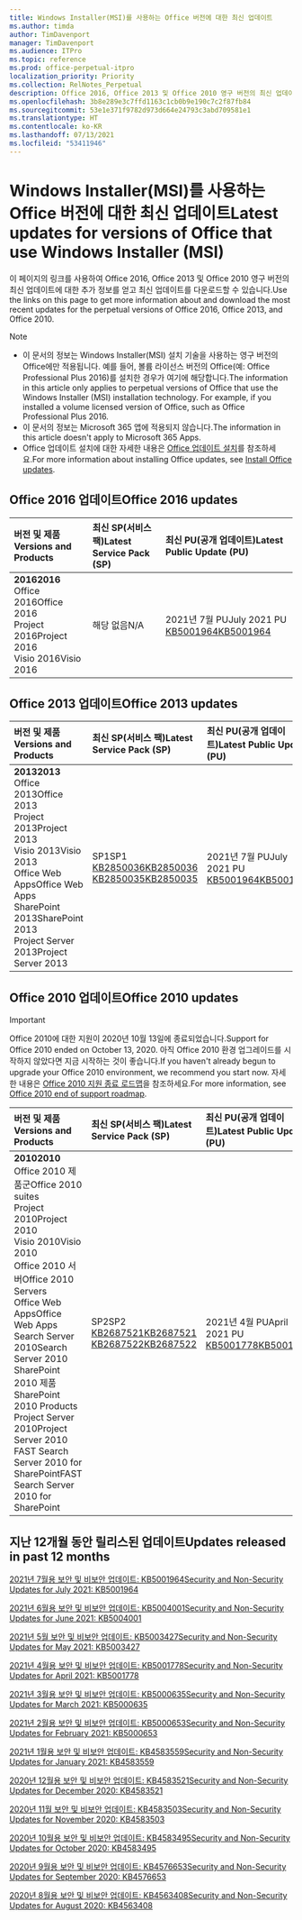 ```yaml
---
title: Windows Installer(MSI)를 사용하는 Office 버전에 대한 최신 업데이트
ms.author: timda
author: TimDavenport
manager: TimDavenport
ms.audience: ITPro
ms.topic: reference
ms.prod: office-perpetual-itpro
localization_priority: Priority
ms.collection: RelNotes_Perpetual
description: Office 2016, Office 2013 및 Office 2010 영구 버전의 최신 업데이트 정보에 대한 링크를 IT 전문가에게 제공합니다.
ms.openlocfilehash: 3b8e289e3c7ffd1163c1cb0b9e190c7c2f87fb84
ms.sourcegitcommit: 53e1e371f9782d973d664e24793c3abd709581e1
ms.translationtype: HT
ms.contentlocale: ko-KR
ms.lasthandoff: 07/13/2021
ms.locfileid: "53411946"
---
```

# <a name="latest-updates-for-versions-of-office-that-use-windows-installer-msi"></a><span data-ttu-id="27c6f-103">Windows Installer(MSI)를 사용하는 Office 버전에 대한 최신 업데이트</span><span class="sxs-lookup"><span data-stu-id="27c6f-103">Latest updates for versions of Office that use Windows Installer (MSI)</span></span>

<span data-ttu-id="27c6f-104">이 페이지의 링크를 사용하여 Office 2016, Office 2013 및 Office 2010 영구 버전의 최신 업데이트에 대한 추가 정보를 얻고 최신 업데이트를 다운로드할 수 있습니다.</span><span class="sxs-lookup"><span data-stu-id="27c6f-104">Use the links on this page to get more information about and download the most recent updates for the perpetual versions of Office 2016, Office 2013, and Office 2010.</span></span>
  
 
> [!NOTE]
> - <span data-ttu-id="27c6f-p101">이 문서의 정보는 Windows Installer(MSI) 설치 기술을 사용하는 영구 버전의 Office에만 적용됩니다. 예를 들어, 볼륨 라이선스 버전의 Office(예: Office Professional Plus 2016)를 설치한 경우가 여기에 해당합니다.</span><span class="sxs-lookup"><span data-stu-id="27c6f-p101">The information in this article only applies to perpetual versions of Office that use the Windows Installer (MSI) installation technology. For example, if you installed a volume licensed version of Office, such as Office Professional Plus 2016.</span></span>
> - <span data-ttu-id="27c6f-107">이 문서의 정보는 Microsoft 365 앱에 적용되지 않습니다.</span><span class="sxs-lookup"><span data-stu-id="27c6f-107">The information in this article doesn't apply to Microsoft 365 Apps.</span></span>
> - <span data-ttu-id="27c6f-108">Office 업데이트 설치에 대한 자세한 내용은 [Office 업데이트 설치](https://support.office.com/article/2ab296f3-7f03-43a2-8e50-46de917611c5)를 참조하세요.</span><span class="sxs-lookup"><span data-stu-id="27c6f-108">For more information about installing Office updates, see [Install Office updates](https://support.office.com/article/2ab296f3-7f03-43a2-8e50-46de917611c5).</span></span> 


## <a name="office-2016-updates"></a><span data-ttu-id="27c6f-109">Office 2016 업데이트</span><span class="sxs-lookup"><span data-stu-id="27c6f-109">Office 2016 updates</span></span>

|<span data-ttu-id="27c6f-110">**버전 및 제품**</span><span class="sxs-lookup"><span data-stu-id="27c6f-110">**Versions and Products**</span></span>|<span data-ttu-id="27c6f-111">**최신 SP(서비스 팩)**</span><span class="sxs-lookup"><span data-stu-id="27c6f-111">**Latest Service Pack (SP)**</span></span>|<span data-ttu-id="27c6f-112">**최신 PU(공개 업데이트)**</span><span class="sxs-lookup"><span data-stu-id="27c6f-112">**Latest Public Update (PU)**</span></span>|
|:-----|:-----|:-----|
|<span data-ttu-id="27c6f-113">**2016**</span><span class="sxs-lookup"><span data-stu-id="27c6f-113">**2016**</span></span> <br/> <span data-ttu-id="27c6f-114">Office 2016</span><span class="sxs-lookup"><span data-stu-id="27c6f-114">Office 2016</span></span>  <br/> <span data-ttu-id="27c6f-115">Project 2016</span><span class="sxs-lookup"><span data-stu-id="27c6f-115">Project 2016</span></span>  <br/> <span data-ttu-id="27c6f-116">Visio 2016</span><span class="sxs-lookup"><span data-stu-id="27c6f-116">Visio 2016</span></span>  <br/> |<span data-ttu-id="27c6f-117">해당 없음</span><span class="sxs-lookup"><span data-stu-id="27c6f-117">N/A</span></span>  <br/> |<span data-ttu-id="27c6f-118">2021년 7월 PU</span><span class="sxs-lookup"><span data-stu-id="27c6f-118">July 2021 PU</span></span>  <br/> [<span data-ttu-id="27c6f-119">KB5001964</span><span class="sxs-lookup"><span data-stu-id="27c6f-119">KB5001964</span></span>](https://support.microsoft.com/help/5001964) <br/> |

## <a name="office-2013-updates"></a><span data-ttu-id="27c6f-120">Office 2013 업데이트</span><span class="sxs-lookup"><span data-stu-id="27c6f-120">Office 2013 updates</span></span>

|<span data-ttu-id="27c6f-121">**버전 및 제품**</span><span class="sxs-lookup"><span data-stu-id="27c6f-121">**Versions and Products**</span></span>|<span data-ttu-id="27c6f-122">**최신 SP(서비스 팩)**</span><span class="sxs-lookup"><span data-stu-id="27c6f-122">**Latest Service Pack (SP)**</span></span>|<span data-ttu-id="27c6f-123">**최신 PU(공개 업데이트)**</span><span class="sxs-lookup"><span data-stu-id="27c6f-123">**Latest Public Update (PU)**</span></span>|
|:-----|:-----|:-----|
|<span data-ttu-id="27c6f-124">**2013**</span><span class="sxs-lookup"><span data-stu-id="27c6f-124">**2013**</span></span> <br/> <span data-ttu-id="27c6f-125">Office 2013</span><span class="sxs-lookup"><span data-stu-id="27c6f-125">Office 2013</span></span>  <br/> <span data-ttu-id="27c6f-126">Project 2013</span><span class="sxs-lookup"><span data-stu-id="27c6f-126">Project 2013</span></span>  <br/> <span data-ttu-id="27c6f-127">Visio 2013</span><span class="sxs-lookup"><span data-stu-id="27c6f-127">Visio 2013</span></span>  <br/> <span data-ttu-id="27c6f-128">Office Web Apps</span><span class="sxs-lookup"><span data-stu-id="27c6f-128">Office Web Apps</span></span>  <br/> <span data-ttu-id="27c6f-129">SharePoint 2013</span><span class="sxs-lookup"><span data-stu-id="27c6f-129">SharePoint 2013</span></span>  <br/> <span data-ttu-id="27c6f-130">Project Server 2013</span><span class="sxs-lookup"><span data-stu-id="27c6f-130">Project Server 2013</span></span>  <br/> |<span data-ttu-id="27c6f-131">SP1</span><span class="sxs-lookup"><span data-stu-id="27c6f-131">SP1</span></span> <br/> [<span data-ttu-id="27c6f-132">KB2850036</span><span class="sxs-lookup"><span data-stu-id="27c6f-132">KB2850036</span></span>](https://support.microsoft.com/kb/2850036) <br/>[<span data-ttu-id="27c6f-133">KB2850035</span><span class="sxs-lookup"><span data-stu-id="27c6f-133">KB2850035</span></span>](https://support.microsoft.com/kb/2850035) <br/> |<span data-ttu-id="27c6f-134">2021년 7월 PU</span><span class="sxs-lookup"><span data-stu-id="27c6f-134">July 2021 PU</span></span>  <br/> [<span data-ttu-id="27c6f-135">KB5001964</span><span class="sxs-lookup"><span data-stu-id="27c6f-135">KB5001964</span></span>](https://support.microsoft.com/help/5001964) <br/> |
   
## <a name="office-2010-updates"></a><span data-ttu-id="27c6f-136">Office 2010 업데이트</span><span class="sxs-lookup"><span data-stu-id="27c6f-136">Office 2010 updates</span></span>
> [!IMPORTANT]
> <span data-ttu-id="27c6f-137">Office 2010에 대한 지원이 2020년 10월 13일에 종료되었습니다.</span><span class="sxs-lookup"><span data-stu-id="27c6f-137">Support for Office 2010 ended on October 13, 2020.</span></span> <span data-ttu-id="27c6f-138">아직 Office 2010 환경 업그레이드를 시작하지 않았다면 지금 시작하는 것이 좋습니다.</span><span class="sxs-lookup"><span data-stu-id="27c6f-138">If you haven't already begun to upgrade your Office 2010 environment, we recommend you start now.</span></span> <span data-ttu-id="27c6f-139">자세한 내용은 [Office 2010 지원 종료 로드맵](/DeployOffice/office-2010-end-support-roadmap)을 참조하세요.</span><span class="sxs-lookup"><span data-stu-id="27c6f-139">For more information, see [Office 2010 end of support roadmap](/DeployOffice/office-2010-end-support-roadmap).</span></span> 

|<span data-ttu-id="27c6f-140">**버전 및 제품**</span><span class="sxs-lookup"><span data-stu-id="27c6f-140">**Versions and Products**</span></span>|<span data-ttu-id="27c6f-141">**최신 SP(서비스 팩)**</span><span class="sxs-lookup"><span data-stu-id="27c6f-141">**Latest Service Pack (SP)**</span></span>|<span data-ttu-id="27c6f-142">**최신 PU(공개 업데이트)**</span><span class="sxs-lookup"><span data-stu-id="27c6f-142">**Latest Public Update (PU)**</span></span>|
|:-----|:-----|:-----|
|<span data-ttu-id="27c6f-143">**2010**</span><span class="sxs-lookup"><span data-stu-id="27c6f-143">**2010**</span></span> <br/> <span data-ttu-id="27c6f-144">Office 2010 제품군</span><span class="sxs-lookup"><span data-stu-id="27c6f-144">Office 2010 suites</span></span>  <br/> <span data-ttu-id="27c6f-145">Project 2010</span><span class="sxs-lookup"><span data-stu-id="27c6f-145">Project 2010</span></span>  <br/> <span data-ttu-id="27c6f-146">Visio 2010</span><span class="sxs-lookup"><span data-stu-id="27c6f-146">Visio 2010</span></span>  <br/> <span data-ttu-id="27c6f-147">Office 2010 서버</span><span class="sxs-lookup"><span data-stu-id="27c6f-147">Office 2010 Servers</span></span>  <br/> <span data-ttu-id="27c6f-148">Office Web Apps</span><span class="sxs-lookup"><span data-stu-id="27c6f-148">Office Web Apps</span></span>  <br/> <span data-ttu-id="27c6f-149">Search Server 2010</span><span class="sxs-lookup"><span data-stu-id="27c6f-149">Search Server 2010</span></span>  <br/> <span data-ttu-id="27c6f-150">SharePoint 2010 제품</span><span class="sxs-lookup"><span data-stu-id="27c6f-150">SharePoint 2010 Products</span></span>  <br/> <span data-ttu-id="27c6f-151">Project Server 2010</span><span class="sxs-lookup"><span data-stu-id="27c6f-151">Project Server 2010</span></span>  <br/> <span data-ttu-id="27c6f-152">FAST Search Server 2010 for SharePoint</span><span class="sxs-lookup"><span data-stu-id="27c6f-152">FAST Search Server 2010 for SharePoint</span></span>  <br/> |<span data-ttu-id="27c6f-153">SP2</span><span class="sxs-lookup"><span data-stu-id="27c6f-153">SP2</span></span> <br/>[<span data-ttu-id="27c6f-154">KB2687521</span><span class="sxs-lookup"><span data-stu-id="27c6f-154">KB2687521</span></span>](https://support.microsoft.com/kb/2687521) <br/> [<span data-ttu-id="27c6f-155">KB2687522</span><span class="sxs-lookup"><span data-stu-id="27c6f-155">KB2687522</span></span>](https://support.microsoft.com/kb/2687522) <br/> |<span data-ttu-id="27c6f-156">2021년 4월 PU</span><span class="sxs-lookup"><span data-stu-id="27c6f-156">April 2021 PU</span></span>  <br/> [<span data-ttu-id="27c6f-157">KB5001778</span><span class="sxs-lookup"><span data-stu-id="27c6f-157">KB5001778</span></span>](https://support.microsoft.com/help/5001778) <br/> |
   

   
## <a name="updates-released-in-past-12-months"></a><span data-ttu-id="27c6f-158">지난 12개월 동안 릴리스된 업데이트</span><span class="sxs-lookup"><span data-stu-id="27c6f-158">Updates released in past 12 months</span></span>

[<span data-ttu-id="27c6f-159">2021년 7월용 보안 및 비보안 업데이트: KB5001964</span><span class="sxs-lookup"><span data-stu-id="27c6f-159">Security and Non-Security Updates for July 2021: KB5001964</span></span>](https://support.microsoft.com/help/5001964)

[<span data-ttu-id="27c6f-160">2021년 6월용 보안 및 비보안 업데이트: KB5004001</span><span class="sxs-lookup"><span data-stu-id="27c6f-160">Security and Non-Security Updates for June 2021: KB5004001</span></span>](https://support.microsoft.com/help/5004001)

[<span data-ttu-id="27c6f-161">2021년 5월 보안 및 비보안 업데이트: KB5003427</span><span class="sxs-lookup"><span data-stu-id="27c6f-161">Security and Non-Security Updates for May 2021: KB5003427</span></span>](https://support.microsoft.com/help/5003427)

[<span data-ttu-id="27c6f-162">2021년 4월용 보안 및 비보안 업데이트: KB5001778</span><span class="sxs-lookup"><span data-stu-id="27c6f-162">Security and Non-Security Updates for April 2021: KB5001778</span></span>](https://support.microsoft.com/help/5001778)

[<span data-ttu-id="27c6f-163">2021년 3월용 보안 및 비보안 업데이트: KB5000635</span><span class="sxs-lookup"><span data-stu-id="27c6f-163">Security and Non-Security Updates for March 2021: KB5000635</span></span>](https://support.microsoft.com/help/5000635)

[<span data-ttu-id="27c6f-164">2021년 2월용 보안 및 비보안 업데이트: KB5000653</span><span class="sxs-lookup"><span data-stu-id="27c6f-164">Security and Non-Security Updates for February 2021: KB5000653</span></span>](https://support.microsoft.com/help/5000653)

[<span data-ttu-id="27c6f-165">2021년 1월용 보안 및 비보안 업데이트: KB4583559</span><span class="sxs-lookup"><span data-stu-id="27c6f-165">Security and Non-Security Updates for January 2021: KB4583559</span></span>](https://support.microsoft.com/help/4583559)

[<span data-ttu-id="27c6f-166">2020년 12월용 보안 및 비보안 업데이트: KB4583521</span><span class="sxs-lookup"><span data-stu-id="27c6f-166">Security and Non-Security Updates for December 2020: KB4583521</span></span>](https://support.microsoft.com/help/4583521)

[<span data-ttu-id="27c6f-167">2020년 11월 보안 및 비보안 업데이트: KB4583503</span><span class="sxs-lookup"><span data-stu-id="27c6f-167">Security and Non-Security Updates for November 2020: KB4583503</span></span>](https://support.microsoft.com/help/4583503)

[<span data-ttu-id="27c6f-168">2020년 10월용 보안 및 비보안 업데이트: KB4583495</span><span class="sxs-lookup"><span data-stu-id="27c6f-168">Security and Non-Security Updates for October 2020: KB4583495</span></span>](https://support.microsoft.com/help/4583495)

[<span data-ttu-id="27c6f-169">2020년 9월용 보안 및 비보안 업데이트: KB4576653</span><span class="sxs-lookup"><span data-stu-id="27c6f-169">Security and Non-Security Updates for September 2020: KB4576653</span></span>](https://support.microsoft.com/help/4576653)

[<span data-ttu-id="27c6f-170">2020년 8월용 보안 및 비보안 업데이트: KB4563408</span><span class="sxs-lookup"><span data-stu-id="27c6f-170">Security and Non-Security Updates for August 2020: KB4563408</span></span>](https://support.microsoft.com/help/4563408)









 




</br>
